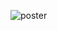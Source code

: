 
![poster](https://github.com/denizkorkmaz52/Word_Puzzle/assets/58301000/0d0ef005-4a35-4160-97d0-a24da9e10ce8)
